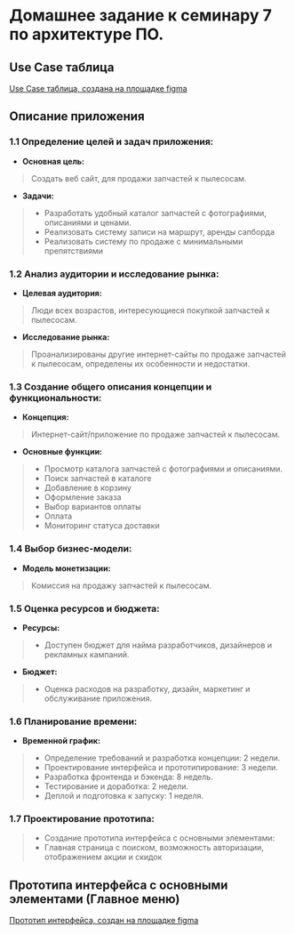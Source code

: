 # Домашнее задание к семинару 7 по архитектуре ПО.
## Use Case таблица
[Use Case таблица, создана на площадке figma](https://www.figma.com/file/rJVH2CoGCokXsVhX5t98Sj/UseCase_gb_project?type=whiteboard&node-id=0%3A1&t=jsgV1jrXx2BdKoEI-1)
## Описание приложения
### 1.1 **Определение целей и задач приложения:**

- **Основная цель:**
> Создать веб сайт, для продажи запчастей к пылесосам.
- **Задачи:**
> - Разработать удобный каталог запчастей с фотографиями, описаниями и ценами.
> - Реализовать систему записи на маршрут, аренды сапборда
> - Реализовать систему по продаже с минимальными препятствиями

### 1.2 **Анализ аудитории и исследование рынка:**
- **Целевая аудитория:**
> Люди всех возрастов, интересующиеся покупкой запчастей к пылесосам.
- **Исследование рынка:**
>  Проанализированы другие интернет-сайты по продаже запчастей к пылесосам, определены их особенности и недостатки.

### 1.3 Создание общего описания концепции и функциональности:
- **Концепция:**
> Интернет-сайт/приложение по продаже запчастей к пылесосам.
- **Основные функции:**
> - Просмотр каталога запчастей с фотографиями и описаниями.
> - Поиск запчастей в каталоге
> - Добавление в корзину
> - Оформление заказа
> - Выбор вариантов оплаты
> - Оплата
> - Мониторинг статуса доставки

### 1.4 Выбор бизнес-модели:
- **Модель монетизации:**
> Комиссия на продажу запчастей к пылесосам. 

### 1.5 Оценка ресурсов и бюджета:
- **Ресурсы:**
> - Доступен бюджет для найма разработчиков, дизайнеров и рекламных кампаний.
- **Бюджет:**
> - Оценка расходов на разработку, дизайн, маркетинг и обслуживание приложения.

### 1.6 Планирование времени:
- **Временной график:**
> - Определение требований и разработка концепции: 2 недели.
> - Проектирование интерфейса и прототипирование: 3 недели.
> - Разработка фронтенда и бэкенда: 8 недель.
> - Тестирование и доработка: 2 недели.
> - Деплой и подготовка к запуску: 1 неделя.

### 1.7 Проектирование прототипа:
> - Создание прототипа интерфейса с основными элементами:
> - Главная страница с поиском, возможность авторизации, отображением акции и скидок

## Прототипа интерфейса с основными элементами (Главное меню)
[Прототип интерфейса, создан на площадке figma](https://www.figma.com/file/Zx6nJHVMEpOWLiXxk54Wkq/site_prototipe_gb_project?type=whiteboard&node-id=0%3A1&t=hoK7mbubegt66mY0-1)